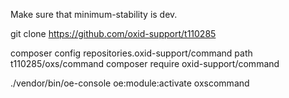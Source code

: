 Make sure that minimum-stability is dev.

git clone https://github.com/oxid-support/t110285

composer config repositories.oxid-support/command path t110285/oxs/command
composer require oxid-support/command

./vendor/bin/oe-console oe:module:activate oxscommand